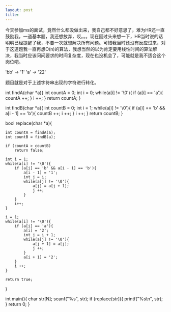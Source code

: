 ```yaml
---
layout: post
title: 
---
```



  今天参加ms的面试，竟然什么都没做出来，我自己都不好意思了，难为HR还一直鼓励我，一道基本题，我还想放弃，哎。。。现在回过头来想一下，HR当时说的话明明已经提醒了我，不要一次就想解决所有问题。可惜我当时还没有反应过来，对于这道题我一直再想O(n)的算法，我想当然的以为肯定要用线性时间的算法解决，我当时应该问问要求的时间复杂度，现在也没机会了，可能就是我不适合这个岗位吧。

  'bb' -> '1'
  'a' -> '22'

题目就是对于上述字符串出现的字符进行转化。


int findA(char *a){
    int countA = 0;
    int i = 0;
    while(a[i] != '\0'){
        if (a[i] == 'a'){
            countA ++;
        }
        i ++;
    }
    return countA;
}

int findB(char *a){
    int countB = 0;
    int i = 1;
    while(a[i] != '\0'){
        if (a[i] == 'b' && a[i - 1] == 'b'){
            countB ++;
            i ++;
        }
        i ++;
    }
    return countB;
}

bool replace(char *a){
        
    int countA = findA(a);
    int countB = findB(a);
    
    if (countA > countB)
        return false;

    int i = 1;
    while(a[i] != '\0'){
        if (a[i] == 'b' && a[i - 1] == 'b'){
            a[i - 1] = '1';
            int j = i;
            while(a[j] != '\0'){
                a[j] = a[j + 1];
                j ++;
            }
        }
        i++;
    }

    i = 1;
    while(a[i] != '\0'){
        if (a[i] == 'a'){
            a[i] = '2';
            int j = i + 1;
            while(a[j] != '\0'){
                a[j + 1] = a[j];
                j ++;
            }
            a[i + 1] = '2';
        }
        i ++;
    }
    
    return true;
}

int main(){
    char str[N];
    scanf("%s", str);
    if (replace(str)){
        printf("%s\n", str);
    }
    return 0;
}
